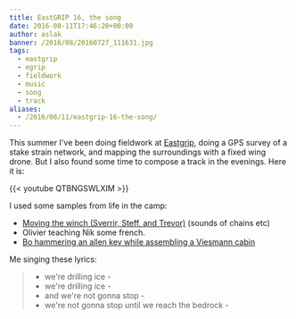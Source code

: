 ```yaml
---
title: EastGRIP 16, the song
date: 2016-08-11T17:46:20+00:00
author: aslak
banner: /2016/08/20160727_111631.jpg
tags:
  - eastgrip
  - egrip
  - fieldwork
  - music
  - song
  - track
aliases:
  - /2016/08/11/eastgrip-16-the-song/
---
```

This summer I've been doing fieldwork at [Eastgrip](http://eastgrip.org/), doing a GPS survey of a stake strain network, and mapping the surroundings with a fixed wing drone. But I also found some time to compose a track in the evenings. Here it is:

{{< youtube QTBNGSWLXIM >}}
  
I used some samples from life in the camp:

* [Moving the winch (Sverrir, Steff, and Trevor)](http://eastgrip.org/field-diaries-folder/uk-diaries-2016/2016-08-02/) (sounds of chains etc) 
* Olivier teaching Nik some french.
* [Bo hammering an allen key while assembling a Viesmann cabin](http://eastgrip.org/field-diaries-folder/uk-diaries-2016/2016-08-04/)
  
Me singing these lyrics:
  
> - we're drilling ice -
> - we're drilling ice -
> - and we're not gonna stop -
> - we're not gonna stop until we reach the bedrock -



 

 
